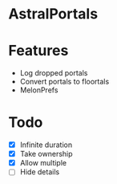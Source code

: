 # AstralPortals

# Features
- Log dropped portals
- Convert portals to floortals
- MelonPrefs

# Todo
- [x] Infinite duration
- [x] Take ownership
- [x] Allow multiple
- [ ] Hide details

